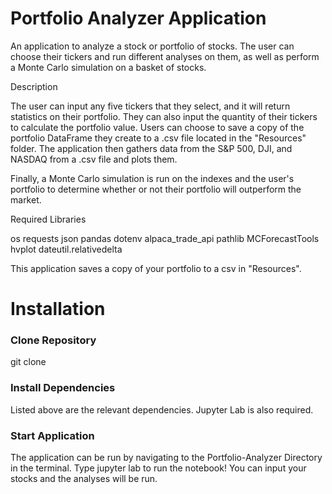 # Portfolio Analyzer Application

An application to analyze a stock or portfolio of stocks. The user can choose their tickers and run different analyses on them, as well as perform a Monte Carlo simulation on a basket of stocks.


Description


The user can input any five tickers that they select, and it will return statistics on their portfolio.
They can also input the quantity of their tickers to calculate the portfolio value.
Users can choose to save a copy of the portfolio DataFrame they create to a .csv file located in the "Resources" folder.
The application then gathers data from the S&P 500, DJI, and NASDAQ from a .csv file and plots them.

Finally, a Monte Carlo simulation is run on the indexes and the user's portfolio to determine whether or not their portfolio will outperform the market.
 



Required Libraries



os
requests
json
pandas
dotenv
alpaca_trade_api
pathlib
MCForecastTools 
hvplot
dateutil.relativedelta


This application saves a copy of your portfolio to a csv in "Resources".


# Installation

### Clone Repository
git clone 


### Install Dependencies
Listed above are the relevant dependencies.  Jupyter Lab is also required.

### Start Application

The application can be run by navigating to the Portfolio-Analyzer Directory in the terminal.  Type jupyter lab to run the notebook!  You can input your stocks and the analyses will be run.





